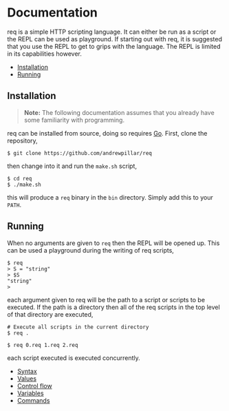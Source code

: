 # Documentation

req is a simple HTTP scripting language. It can either be run as a script or
the REPL can be used as playground. If starting out with req, it is suggested
that you use the REPL to get to grips with the language. The REPL is limited in
its capabilities however.

* [Installation](#installation)
* [Running](#running)

## Installation

>**Note:** The following documentation assumes that you already have some
familiarity with programming.

req can be installed from source, doing so requires [Go][0]. First, clone the
repository,

    $ git clone https://github.com/andrewpillar/req

then change into it and run the `make.sh` script,

    $ cd req
    $ ./make.sh

this will produce a `req` binary in the `bin` directory. Simply add this to your
`PATH`.

## Running

When no arguments are given to `req` then the REPL will be opened up. This can
be used a playground during the writing of req scripts,

    $ req
    > S = "string"
    > $S
    "string"
    >

each argument given to req will be the path to a script or scripts to be
executed. If the path is a directory then all of the req scripts in the top
level of that directory are executed,

    # Execute all scripts in the current directory
    $ req .

    $ req 0.req 1.req 2.req

each script executed is executed concurrently.

* [Syntax](syntax.md)
* [Values](values.md)
* [Control flow](control-flow.md)
* [Variables](variables.md)
* [Commands](commands.md)

[0]: https://go.dev
